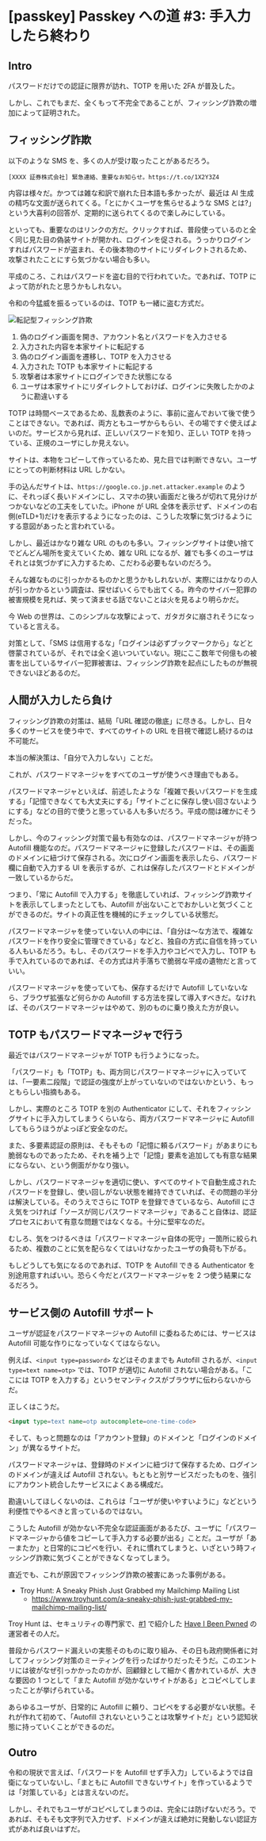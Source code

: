 # [passkey] Passkey への道 #3: 手入力したら終わり

## Intro

パスワードだけでの認証に限界が訪れ、TOTP を用いた 2FA が普及した。

しかし、これでもまだ、全くもって不完全であることが、フィッシング詐欺の増加によって証明された。


## フィッシング詐欺

以下のような SMS を、多くの人が受け取ったことがあるだろう。

```
[XXXX 証券株式会社] 緊急連絡、重要なお知らせ。https://t.co/1X2Y3Z4
```

内容は様々だ。かつては雑な和訳で崩れた日本語も多かったが、最近は AI 生成の精巧な文面が送られてくる。「とにかくユーザを焦らせるような SMS とは?」という大喜利の回答が、定期的に送られてくるので楽しみにしている。

といっても、重要なのはリンクの方だ。クリックすれば、普段使っているのと全く同じ見た目の偽装サイトが開かれ、ログインを促される。うっかりログインすればパスワードが盗まれ、その後本物のサイトにリダイレクトされるため、攻撃されたことにすら気づかない場合も多い。

平成のころ、これはパスワードを盗む目的で行われていた。であれば、TOTP によって防がれたと思うかもしれない。

令和の今猛威を振るっているのは、TOTP も一緒に盗む方式だ。

![転記型フィッシング詐欺](phishing-site.svg#480x270)

1. 偽のログイン画面を開き、アカウント名とパスワードを入力させる
2. 入力された内容を本家サイトに転記する
3. 偽のログイン画面を遷移し、TOTP を入力させる
4. 入力された TOTP も本家サイトに転記する
5. 攻撃者は本家サイトにログインできた状態になる
6. ユーザは本家サイトにリダイレクトしておけば、ログインに失敗したかのように勘違いする

TOTP は時間ベースであるため、乱数表のように、事前に盗んでおいて後で使うことはできない。であれば、両方ともユーザからもらい、その場ですぐ使えばよいのだ。サービスから見れば、正しいパスワードを知り、正しい TOTP を持っている、正規のユーザにしか見えない。

サイトは、本物をコピーして作っているため、見た目では判断できない。ユーザにとっての判断材料は URL しかない。

手の込んだサイトは、`https://google.co.jp.net.attacker.example` のように、それっぽく長いドメインにし、スマホの狭い画面だと後ろが切れて見分けがつかないなどの工夫をしていた。iPhone が URL 全体を表示せず、ドメインの右側(eTLD+1)だけを表示するようになったのは、こうした攻撃に気づけるようにする意図があったと言われている。

しかし、最近はかなり雑な URL のものも多い。フィッシングサイトは使い捨てでどんどん場所を変えていくため、雑な URL になるが、雑でも多くのユーザはそれとは気づかずに入力するため、こだわる必要もないのだろう。

そんな雑なものに引っかかるものかと思うかもしれないが、実際にはかなりの人が引っかかるという調査は、探せばいくらでも出てくる。昨今のサイバー犯罪の被害規模を見れば、笑って済ませる話でないことは火を見るより明らかだ。

今 Web の世界は、このシンプルな攻撃によって、ガタガタに崩されそうになっていると言える。

対策として、「SMS は信用するな」「ログインは必ずブックマークから」などと啓蒙されているが、それでは全く追いついていない。現にここ数年で何億もの被害を出しているサイバー犯罪被害は、フィッシング詐欺を起点にしたものが無視できないほどあるのだ。


## 人間が入力したら負け

フィッシング詐欺の対策は、結局「URL 確認の徹底」に尽きる。しかし、日々多くのサービスを使う中で、すべてのサイトの URL を目視で確認し続けるのは不可能だ。

本当の解決策は、「自分で入力しない」ことだ。

これが、パスワードマネージャをすべてのユーザが使うべき理由でもある。

パスワードマネージャといえば、前述したような「複雑で長いパスワードを生成する」「記憶できなくても大丈夫にする」「サイトごとに保存し使い回さないようにする」などの目的で使うと思っている人も多いだろう。平成の間は確かにそうだった。

しかし、今のフィッシング対策で最も有効なのは、パスワードマネージャが持つ Autofill 機能なのだ。パスワードマネージャに登録したパスワードは、その画面のドメインに紐づけて保存される。次にログイン画面を表示したら、パスワード欄に自動で入力する UI を表示するが、これは保存したパスワードとドメインが一致しているからだ。

つまり、「常に Autofill で入力する」を徹底していれば、フィッシング詐欺サイトを表示してしまったとしても、Autofill が出ないことでおかしいと気づくことができるのだ。サイトの真正性を機械的にチェックしている状態だ。

パスワードマネージャを使っていない人の中には、「自分は〜な方法で、複雑なパスワードを作り安全に管理できている」などと、独自の方式に自信を持っている人もいるだろう。もし、そのパスワードを手入力やコピペで入力し、TOTP も手で入れているのであれば、その方式は片手落ちで脆弱な平成の遺物だと言っていい。

パスワードマネージャを使っていても、保存するだけで Autofill していないなら、ブラウザ拡張など何らかの Autofill する方法を探して導入すべきだ。なければ、そのパスワードマネージャはやめて、別のものに乗り換えた方が良い。


## TOTP もパスワードマネージャで行う

最近ではパスワードマネージャが TOTP も行うようになった。

「パスワード」も「TOTP」も、両方同じパスワードマネージャに入っていては、「一要素二段階」で認証の強度が上がっていないのではないかという、もっともらしい指摘もある。

しかし、実際のところ TOTP を別の Authenticator にして、それをフィッシングサイトに手入力してしまうくらいなら、両方パスワードマネージャに Autofill してもらうほうがよっぽど安全なのだ。

また、多要素認証の原則は、そもそもの「記憶に頼るパスワード」があまりにも脆弱なものであったため、それを補う上で「記憶」要素を追加しても有意な結果にならない、という側面がかなり強い。

しかし、パスワードマネージャを適切に使い、すべてのサイトで自動生成されたパスワードを登録し、使い回しがない状態を維持できていれば、その問題の半分は解決している。そのうえでさらに TOTP を登録できているなら、Autofill にさえ気をつければ「ソースが同じパスワードマネージャ」であること自体は、認証プロセスにおいて有意な問題ではなくなる。十分に堅牢なのだ。

むしろ、気をつけるべきは「パスワードマネージャ自体の死守」一箇所に絞られるため、複数のことに気を配らなくてはいけなかったユーザの負荷も下がる。

もしどうしても気になるのであれば、TOTP を Autofill できる Authenticator を別途用意すればいい。恐らく今だとパスワードマネージャを 2 つ使う結果になるだろう。


## サービス側の Autofill サポート

ユーザが認証をパスワードマネージャの Autofill に委ねるためには、サービスは Autofill 可能な作りになっていなくてはならない。

例えば、`<input type=password>` などはそのままでも Autofill されるが、`<input type=text name=otp>` では、TOTP が適切に Autofill されない場合がある。「ここには TOTP を入力する」というセマンティクスがブラウザに伝わらないからだ。

正しくはこうだ。

```html
<input type=text name=otp autocomplete=one-time-code>
```

そして、もっと問題なのは「アカウント登録」のドメインと「ログインのドメイン」が異なるサイトだ。

パスワードマネージャは、登録時のドメインに紐づけて保存するため、ログインのドメインが違えば Autofill されない。もともと別サービスだったものを、強引にアカウント統合したサービスによくある構成だ。

勘違いしてほしくないのは、これらは「ユーザが使いやすいように」などという利便性でやるべきと言っているのではない。

こうした Autofill が効かない不完全な認証画面があるたび、ユーザに「パスワードマネージャから値をコピーして手入力する必要が出る」ことだ。ユーザが「あーまたか」と日常的にコピペを行い、それに慣れてしまうと、いざという時フィッシング詐欺に気づくことができなくなってしまう。

直近でも、これが原因でフィッシング詐欺の被害にあった事例がある。

- Troy Hunt: A Sneaky Phish Just Grabbed my Mailchimp Mailing List
  - https://www.troyhunt.com/a-sneaky-phish-just-grabbed-my-mailchimp-mailing-list/

Troy Hunt は、セキュリティの専門家で、[#1](/entries/2025-07-08/load-to-passkey-1.html) で紹介した [Have I Been Pwned](https://haveibeenpwned.com/) の運営者その人だ。

普段からパスワード漏えいの実態そのものに取り組み、その日も政府関係者に対してフィッシング対策のミーティングを行ったばかりだったそうだ。このエントリには彼がなぜ引っかかったのかが、回顧録として細かく書かれているが、大きな要因の 1 つとして「また Autofill が効かないサイトがある」とコピペしてしまったことが挙げられている。

あらゆるユーザが、日常的に Autofill に頼り、コピペをする必要がない状態。それが作れて初めて、「Autofill されないということは攻撃サイトだ」という認知状態に持っていくことができるのだ。


## Outro

令和の現状で言えば、「パスワードを Autofill せず手入力」しているようでは自衛になっていないし、「まともに Autofill できないサイト」を作っているようでは「対策している」とは言えないのだ。

しかし、それでもユーザがコピペしてしまうのは、完全には防げないだろう。であれば、そもそも文字列で入力せず、ドメインが違えば絶対に発動しない認証方式があれば良いはずだ。